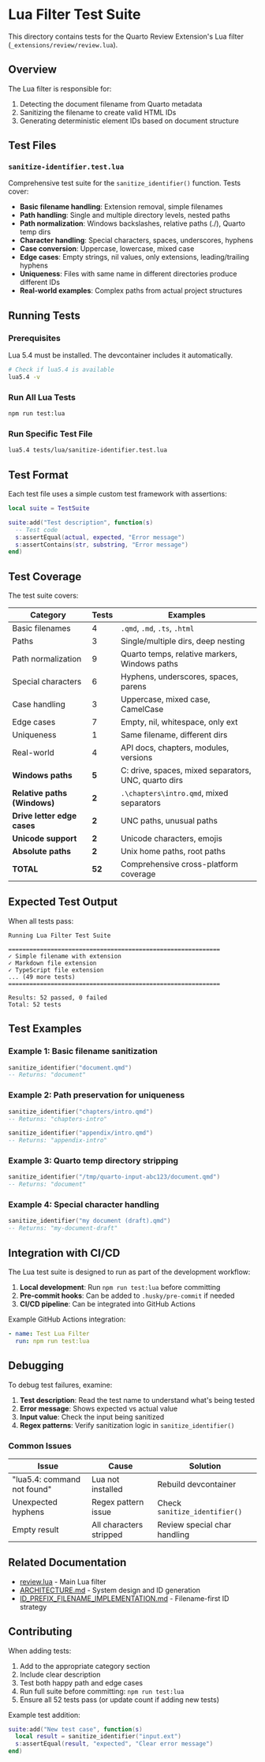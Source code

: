 # Lua Filter Test Suite

This directory contains tests for the Quarto Review Extension's Lua filter (`_extensions/review/review.lua`).

## Overview

The Lua filter is responsible for:
1. Detecting the document filename from Quarto metadata
2. Sanitizing the filename to create valid HTML IDs
3. Generating deterministic element IDs based on document structure

## Test Files

### `sanitize-identifier.test.lua`

Comprehensive test suite for the `sanitize_identifier()` function. Tests cover:

- **Basic filename handling**: Extension removal, simple filenames
- **Path handling**: Single and multiple directory levels, nested paths
- **Path normalization**: Windows backslashes, relative paths (./), Quarto temp dirs
- **Character handling**: Special characters, spaces, underscores, hyphens
- **Case conversion**: Uppercase, lowercase, mixed case
- **Edge cases**: Empty strings, nil values, only extensions, leading/trailing hyphens
- **Uniqueness**: Files with same name in different directories produce different IDs
- **Real-world examples**: Complex paths from actual project structures

## Running Tests

### Prerequisites

Lua 5.4 must be installed. The devcontainer includes it automatically.

```bash
# Check if lua5.4 is available
lua5.4 -v
```

### Run All Lua Tests

```bash
npm run test:lua
```

### Run Specific Test File

```bash
lua5.4 tests/lua/sanitize-identifier.test.lua
```

## Test Format

Each test file uses a simple custom test framework with assertions:

```lua
local suite = TestSuite

suite:add("Test description", function(s)
  -- Test code
  s:assertEqual(actual, expected, "Error message")
  s:assertContains(str, substring, "Error message")
end)
```

## Test Coverage

The test suite covers:

| Category | Tests | Examples |
|----------|-------|----------|
| Basic filenames | 4 | `.qmd`, `.md`, `.ts`, `.html` |
| Paths | 3 | Single/multiple dirs, deep nesting |
| Path normalization | 9 | Quarto temps, relative markers, Windows paths |
| Special characters | 6 | Hyphens, underscores, spaces, parens |
| Case handling | 3 | Uppercase, mixed case, CamelCase |
| Edge cases | 7 | Empty, nil, whitespace, only ext |
| Uniqueness | 1 | Same filename, different dirs |
| Real-world | 4 | API docs, chapters, modules, versions |
| **Windows paths** | **5** | C: drive, spaces, mixed separators, UNC, quarto dirs |
| **Relative paths (Windows)** | **2** | `.\chapters\intro.qmd`, mixed separators |
| **Drive letter edge cases** | **2** | UNC paths, unusual paths |
| **Unicode support** | **2** | Unicode characters, emojis |
| **Absolute paths** | **2** | Unix home paths, root paths |
| **TOTAL** | **52** | Comprehensive cross-platform coverage |

## Expected Test Output

When all tests pass:

```
Running Lua Filter Test Suite

============================================================
✓ Simple filename with extension
✓ Markdown file extension
✓ TypeScript file extension
... (49 more tests)
============================================================

Results: 52 passed, 0 failed
Total: 52 tests
```

## Test Examples

### Example 1: Basic filename sanitization

```lua
sanitize_identifier("document.qmd")
-- Returns: "document"
```

### Example 2: Path preservation for uniqueness

```lua
sanitize_identifier("chapters/intro.qmd")
-- Returns: "chapters-intro"

sanitize_identifier("appendix/intro.qmd")
-- Returns: "appendix-intro"
```

### Example 3: Quarto temp directory stripping

```lua
sanitize_identifier("/tmp/quarto-input-abc123/document.qmd")
-- Returns: "document"
```

### Example 4: Special character handling

```lua
sanitize_identifier("my document (draft).qmd")
-- Returns: "my-document-draft"
```

## Integration with CI/CD

The Lua test suite is designed to run as part of the development workflow:

1. **Local development**: Run `npm run test:lua` before committing
2. **Pre-commit hooks**: Can be added to `.husky/pre-commit` if needed
3. **CI/CD pipeline**: Can be integrated into GitHub Actions

Example GitHub Actions integration:

```yaml
- name: Test Lua Filter
  run: npm run test:lua
```

## Debugging

To debug test failures, examine:

1. **Test description**: Read the test name to understand what's being tested
2. **Error message**: Shows expected vs actual value
3. **Input value**: Check the input being sanitized
4. **Regex patterns**: Verify sanitization logic in `sanitize_identifier()`

### Common Issues

| Issue | Cause | Solution |
|-------|-------|----------|
| "lua5.4: command not found" | Lua not installed | Rebuild devcontainer |
| Unexpected hyphens | Regex pattern issue | Check `sanitize_identifier()` |
| Empty result | All characters stripped | Review special char handling |

## Related Documentation

- [review.lua](../../_extensions/review/review.lua) - Main Lua filter
- [ARCHITECTURE.md](../../docs/dev/ARCHITECTURE.md) - System design and ID generation
- [ID_PREFIX_FILENAME_IMPLEMENTATION.md](../../docs/archive/ID_PREFIX_FILENAME_IMPLEMENTATION.md) - Filename-first ID strategy

## Contributing

When adding tests:

1. Add to the appropriate category section
2. Include clear description
3. Test both happy path and edge cases
4. Run full suite before committing: `npm run test:lua`
5. Ensure all 52 tests pass (or update count if adding new tests)

Example test addition:

```lua
suite:add("New test case", function(s)
  local result = sanitize_identifier("input.ext")
  s:assertEqual(result, "expected", "Clear error message")
end)
```
